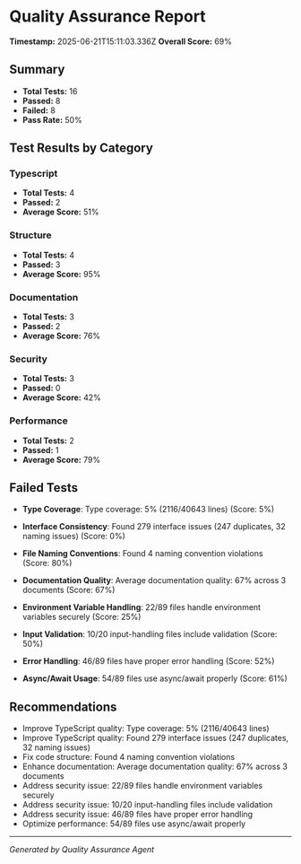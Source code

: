 # Quality Assurance Report

**Timestamp:** 2025-06-21T15:11:03.336Z
**Overall Score:** 69%

## Summary

- **Total Tests:** 16
- **Passed:** 8
- **Failed:** 8
- **Pass Rate:** 50%

## Test Results by Category


### Typescript
- **Total Tests:** 4
- **Passed:** 2
- **Average Score:** 51%

### Structure
- **Total Tests:** 4
- **Passed:** 3
- **Average Score:** 95%

### Documentation
- **Total Tests:** 3
- **Passed:** 2
- **Average Score:** 76%

### Security
- **Total Tests:** 3
- **Passed:** 0
- **Average Score:** 42%

### Performance
- **Total Tests:** 2
- **Passed:** 1
- **Average Score:** 79%


## Failed Tests


- **Type Coverage**: Type coverage: 5% (2116/40643 lines) (Score: 5%)

- **Interface Consistency**: Found 279 interface issues (247 duplicates, 32 naming issues) (Score: 0%)

- **File Naming Conventions**: Found 4 naming convention violations (Score: 80%)

- **Documentation Quality**: Average documentation quality: 67% across 3 documents (Score: 67%)

- **Environment Variable Handling**: 22/89 files handle environment variables securely (Score: 25%)

- **Input Validation**: 10/20 input-handling files include validation (Score: 50%)

- **Error Handling**: 46/89 files have proper error handling (Score: 52%)

- **Async/Await Usage**: 54/89 files use async/await properly (Score: 61%)


## Recommendations

- Improve TypeScript quality: Type coverage: 5% (2116/40643 lines)
- Improve TypeScript quality: Found 279 interface issues (247 duplicates, 32 naming issues)
- Fix code structure: Found 4 naming convention violations
- Enhance documentation: Average documentation quality: 67% across 3 documents
- Address security issue: 22/89 files handle environment variables securely
- Address security issue: 10/20 input-handling files include validation
- Address security issue: 46/89 files have proper error handling
- Optimize performance: 54/89 files use async/await properly

---

*Generated by Quality Assurance Agent*